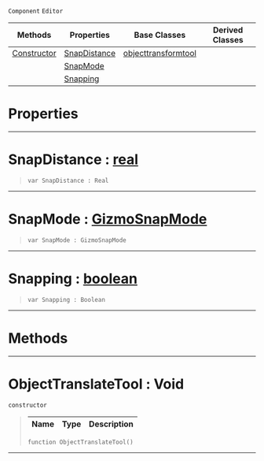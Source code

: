  `Component` `Editor`



|Methods|Properties|Base Classes|Derived Classes|
|---|---|---|---|
|[ Constructor](https://github.com/PlasmaEngine/PlasmaDocs/tree/master/docs/C%2B%2B/code_reference/class_reference/objecttranslatetool.markdown#objecttranslatetool-void)|[ SnapDistance](https://github.com/PlasmaEngine/PlasmaDocs/tree/master/docs/C%2B%2B/code_reference/class_reference/objecttranslatetool.markdown#snapdistance-plasma-engine)|[objecttransformtool](https://github.com/PlasmaEngine/PlasmaDocs/tree/master/docs/C%2B%2B/code_reference/class_reference/objecttransformtool.markdown)| |
| |[ SnapMode](https://github.com/PlasmaEngine/PlasmaDocs/tree/master/docs/C%2B%2B/code_reference/class_reference/objecttranslatetool.markdown#snapmode-plasma-engine-doc)| | |
| |[ Snapping](https://github.com/PlasmaEngine/PlasmaDocs/tree/master/docs/C%2B%2B/code_reference/class_reference/objecttranslatetool.markdown#snapping-plasma-engine-doc)| | |


 #  Properties


---  
 #  SnapDistance : [real](https://github.com/PlasmaEngine/PlasmaDocs/tree/master/docs/C%2B%2B/code_reference/lightning_base_types/real.markdown)

> 
> ``` lang=cpp, name=Lightning
> var SnapDistance : Real


---  
 #  SnapMode : [GizmoSnapMode](https://github.com/PlasmaEngine/PlasmaDocs/tree/master/docs/C%2B%2B/code_reference/enum_reference.markdown#gizmosnapmode)

> 
> ``` lang=cpp, name=Lightning
> var SnapMode : GizmoSnapMode


---  
 #  Snapping : [boolean](https://github.com/PlasmaEngine/PlasmaDocs/tree/master/docs/C%2B%2B/code_reference/lightning_base_types/boolean.markdown)

> 
> ``` lang=cpp, name=Lightning
> var Snapping : Boolean


---  
 #  Methods


---  
 #  ObjectTranslateTool : Void

 `constructor`

> 
> |Name|Type|Description|
> |---|---|---|
> ``` lang=cpp, name=Lightning
> function ObjectTranslateTool()
> ``` 


---  
 

 